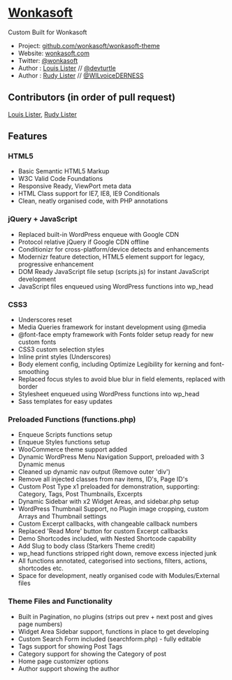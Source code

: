 # [Wonkasoft](http://wonkasoft.com/wonkasoft-theme)

Custom Built for Wonkasoft

* Project: [github.com/wonkasoft/wonkasoft-theme](https://github.com/wonkasoft/wonkasoft-theme)
* Website: [wonkasoft.com](http://wonkasoft.com)
* Twitter: [@wonkasoft](http://twitter.com/wonkasoft)
* Author : [Louis Lister](http://wonkasoft.com) // [@devturtle](http://twitter.com/devturtle2015)
* Author : [Rudy Lister](http://wonkasoft.com) // [@WILvoiceDERNESS](http://twitter.com/WILvoiceDERNESS)

## Contributors (in order of pull request)
[Louis Lister](https://github.com/llister15), [Rudy Lister](https://github.com/MrLister)


## Features

### HTML5
* Basic Semantic HTML5 Markup
* W3C Valid Code Foundations
* Responsive Ready, ViewPort meta data
* HTML Class support for IE7, IE8, IE9 Conditionals
* Clean, neatly organised code, with PHP annotations

### jQuery + JavaScript
* Replaced built-in WordPress enqueue with Google CDN
* Protocol relative jQuery if Google CDN offline
* Conditionizr for cross-platform/device detects and enhancements
* Modernizr feature detection, HTML5 element support for legacy, progressive enhancement
* DOM Ready JavaScript file setup (scripts.js) for instant JavaScript development
* JavaScript files enqueued using WordPress functions into wp_head

### CSS3
* Underscores reset
* Media Queries framework for instant development using @media
* @font-face empty framework with Fonts folder setup ready for new custom fonts
* CSS3 custom selection styles
* Inline print styles (Underscores)
* Body element config, including Optimize Legibility for kerning and font-smoothing
* Replaced focus styles to avoid blue blur in field elements, replaced with border
* Stylesheet enqueued using WordPress functions into wp_head
* Sass templates for easy updates

### Preloaded Functions (functions.php)
* Enqueue Scripts functions setup
* Enqueue Styles functions setup
* WooCommerce theme support added
* Dynamic WordPress Menu Navigation Support, preloaded with 3 Dynamic menus
* Cleaned up dynamic nav output (Remove outer 'div')
* Remove all injected classes from nav items, ID's, Page ID's
* Custom Post Type x1 preloaded for demonstration, supporting: Category, Tags, Post Thumbnails, Excerpts
* Dynamic Sidebar with x2 Widget Areas, and sidebar.php setup
* WordPress Thumbnail Support, no Plugin image cropping, custom Arrays and Thumbnail settings
* Custom Excerpt callbacks, with changeable callback numbers
* Replaced 'Read More' button for custom Excerpt callbacks
* Demo Shortcodes included, with Nested Shortcode capability
* Add Slug to body class (Starkers Theme credit)
* wp_head functions stripped right down, remove excess injected junk
* All functions annotated, categorised into sections, filters, actions, shortcodes etc.
* Space for development, neatly organised code with Modules/External files

### Theme Files and Functionality
* Built in Pagination, no plugins (strips out prev + next post and gives page numbers)
* Widget Area Sidebar support, functions in place to get developing
* Custom Search Form included (searchform.php) - fully editable
* Tags support for showing Post Tags
* Category support for showing the Category of post
* Home page customizer options
* Author support showing the author
